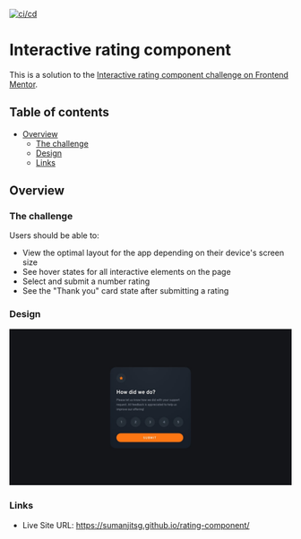 [![ci/cd](https://github.com/sumanjitsg/rating-component/actions/workflows/ci-cd.yml/badge.svg?branch=main&event=push)](https://github.com/sumanjitsg/rating-component/actions/workflows/ci-cd.yml)

# Interactive rating component

This is a solution to the [Interactive rating component challenge on Frontend Mentor](https://www.frontendmentor.io/challenges/interactive-rating-component-koxpeBUmI).

## Table of contents

- [Overview](#overview)
  - [The challenge](#the-challenge)
  - [Design](#design)
  - [Links](#links)

## Overview

### The challenge

Users should be able to:

- View the optimal layout for the app depending on their device's screen size
- See hover states for all interactive elements on the page
- Select and submit a number rating
- See the "Thank you" card state after submitting a rating

### Design

![rating component](./design/rating-component.jpg)

### Links

- Live Site URL: https://sumanjitsg.github.io/rating-component/

